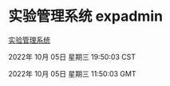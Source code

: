 # 实验管理系统 expadmin
[实验管理系统](http://:56808/expadmin-782313d2-e1b1-4ea7-932e-3a55e6a1a4d0/)

2022年 10月 05日 星期三 19:50:03 CST

2022年 10月 05日 星期三 11:50:03 GMT
